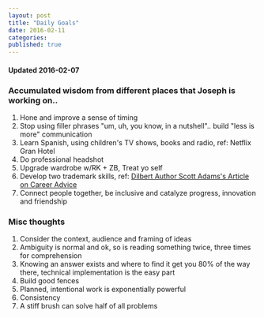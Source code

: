 ```yaml
---
layout: post
title: "Daily Goals"
date: 2016-02-11
categories: 
published: true
---
```


#### **Updated 2016-02-07**

### Accumulated wisdom from different places that Joseph is working on..

1. Hone and improve a sense of timing
2. Stop using filler phrases "um, uh, you know, in a nutshell".. build "less is more" communication
3. Learn Spanish, using children's TV shows, books and radio, ref: Netflix Gran Hotel
4. Do professional headshot
5. Upgrade wardrobe w/RK + ZB, Treat yo self
6. Develop two trademark skills, ref: [Dilbert Author Scott Adams's Article on Career Advice](http://dilbertblog.typepad.com/the_dilbert_blog/2007/07/career-advice.html)
7. Connect people together, be inclusive and catalyze progress, innovation and friendship

### Misc thoughts

1. Consider the context, audience and framing of ideas
2. Ambiguity is normal and ok, so is reading something twice, three times for comprehension
4. Knowing an answer exists and where to find it get you 80% of the way there, technical implementation is the easy part
5. Build good fences
6. Planned, intentional work is exponentially powerful
7. Consistency
8. A stiff brush can solve half of all problems